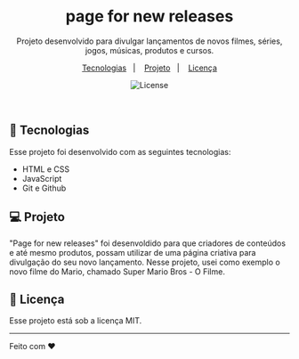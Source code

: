 <h1 align="center"> page for new releases </h1>

<p align="center">
Projeto desenvolvido para divulgar lançamentos de novos filmes, séries, jogos, músicas, produtos e cursos.
</p>

<p align="center">
  <a href="#-tecnologias">Tecnologias</a>&nbsp;&nbsp;&nbsp;|&nbsp;&nbsp;&nbsp;
  <a href="https://0xguioliveira.github.io/page-for-new-releases/">Projeto</a>&nbsp;&nbsp;&nbsp;|&nbsp;&nbsp;&nbsp;
  <a href="#memo-licença">Licença</a>
</p>

<p align="center">
  <img alt="License" src="https://img.shields.io/static/v1?label=license&message=MIT&color=49AA26&labelColor=000000">
</p>

<br>

## 🚀 Tecnologias

Esse projeto foi desenvolvido com as seguintes tecnologias:

- HTML e CSS
- JavaScript
- Git e Github

## 💻 Projeto

"Page for new releases" foi desenvoldido para que criadores de conteúdos e até mesmo produtos, possam utilizar de uma página criativa para divulgação do seu novo lançamento. Nesse projeto, usei como exemplo o novo filme do Mario, chamado Super Mario Bros - O Filme.

## :memo: Licença

Esse projeto está sob a licença MIT.

---

Feito com ♥